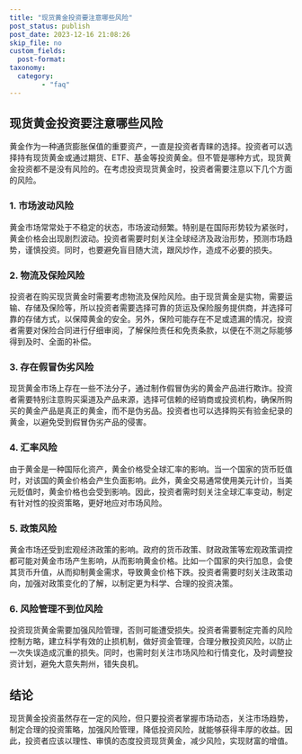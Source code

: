 ```yaml
---
title: "现货黄金投资要注意哪些风险"
post_status: publish
post_date: 2023-12-16 21:08:26
skip_file: no
custom_fields: 
  post-format: 
taxonomy:
  category:
        - "faq"
---
```


## 现货黄金投资要注意哪些风险

黄金作为一种通货膨胀保值的重要资产，一直是投资者青睐的选择。投资者可以选择持有现货黄金或通过期货、ETF、基金等投资黄金。但不管是哪种方式，现货黄金投资都不是没有风险的。在考虑投资现货黄金时，投资者需要注意以下几个方面的风险。

### 1. 市场波动风险

黄金市场常常处于不稳定的状态，市场波动频繁。特别是在国际形势较为紧张时，黄金价格会出现剧烈波动。投资者需要时刻关注全球经济及政治形势，预测市场趋势，谨慎投资。同时，也要避免盲目随大流，跟风炒作，造成不必要的损失。

### 2. 物流及保险风险

投资者在购买现货黄金时需要考虑物流及保险风险。由于现货黄金是实物，需要运输、存储及保险等，所以投资者需要选择可靠的货运及保险服务提供商，并选择可靠的存储方式，以保障黄金的安全。另外，保险可能存在不足或遗漏的情况，投资者需要对保险合同进行仔细审阅，了解保险责任和免责条款，以便在不测之际能够得到及时、全面的补偿。

### 3. 存在假冒伪劣风险

现货黄金市场上存在一些不法分子，通过制作假冒伪劣的黄金产品进行欺诈。投资者需要特别注意购买渠道及产品来源，选择可信赖的经销商或投资机构，确保所购买的黄金产品是真正的黄金，而不是伪劣品。投资者也可以选择购买有验金纪录的黄金，以避免受到假冒伪劣产品的侵害。

### 4. 汇率风险

由于黄金是一种国际化资产，黄金价格受全球汇率的影响。当一个国家的货币贬值时，对该国的黄金价格会产生负面影响。此外，黄金交易通常使用美元计价，当美元贬值时，黄金价格也会受到影响。因此，投资者需时刻关注全球汇率变动，制定有针对性的投资策略，更好地应对市场风险。

### 5. 政策风险

黄金市场还受到宏观经济政策的影响。政府的货币政策、财政政策等宏观政策调控都可能对黄金市场产生影响，从而影响黄金价格。比如一个国家的央行加息，会使其货币升值，从而抑制黄金需求，导致黄金价格下跌。投资者需要时刻关注政策动向，加强对政策变化的了解，以制定更为科学、合理的投资决策。

### 6. 风险管理不到位风险

投资现货黄金需要加强风险管理，否则可能遭受损失。投资者需要制定完善的风险控制方略，建立科学有效的止损机制，做好资金管理，合理分散投资风险，以防止一次失误造成沉重的损失。同时，也需时刻关注市场风险和行情变化，及时调整投资计划，避免大意失荆州，错失良机。

## 结论

现货黄金投资虽然存在一定的风险，但只要投资者掌握市场动态，关注市场趋势，制定合理的投资策略，加强风险管理，降低投资风险，就能够获得丰厚的收益。因此，投资者应该以理性、审慎的态度投资现货黄金，减少风险，实现财富的增值。
